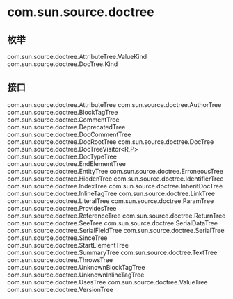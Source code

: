 # com.sun.source.doctree

## 枚举

com.sun.source.doctree.AttributeTree.ValueKind
com.sun.source.doctree.DocTree.Kind

## 接口

com.sun.source.doctree.AttributeTree
com.sun.source.doctree.AuthorTree
com.sun.source.doctree.BlockTagTree
com.sun.source.doctree.CommentTree
com.sun.source.doctree.DeprecatedTree
com.sun.source.doctree.DocCommentTree
com.sun.source.doctree.DocRootTree
com.sun.source.doctree.DocTree
com.sun.source.doctree.DocTreeVisitor<R,P>
com.sun.source.doctree.DocTypeTree
com.sun.source.doctree.EndElementTree
com.sun.source.doctree.EntityTree
com.sun.source.doctree.ErroneousTree
com.sun.source.doctree.HiddenTree
com.sun.source.doctree.IdentifierTree
com.sun.source.doctree.IndexTree
com.sun.source.doctree.InheritDocTree
com.sun.source.doctree.InlineTagTree
com.sun.source.doctree.LinkTree
com.sun.source.doctree.LiteralTree
com.sun.source.doctree.ParamTree
com.sun.source.doctree.ProvidesTree
com.sun.source.doctree.ReferenceTree
com.sun.source.doctree.ReturnTree
com.sun.source.doctree.SeeTree
com.sun.source.doctree.SerialDataTree
com.sun.source.doctree.SerialFieldTree
com.sun.source.doctree.SerialTree
com.sun.source.doctree.SinceTree
com.sun.source.doctree.StartElementTree
com.sun.source.doctree.SummaryTree
com.sun.source.doctree.TextTree
com.sun.source.doctree.ThrowsTree
com.sun.source.doctree.UnknownBlockTagTree
com.sun.source.doctree.UnknownInlineTagTree
com.sun.source.doctree.UsesTree
com.sun.source.doctree.ValueTree
com.sun.source.doctree.VersionTree




